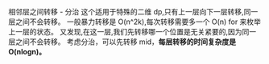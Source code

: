 相邻层之间转移 - 分治
这个适用于特殊的二维 dp,只有上一层向下一层转移,同一层之间不会转移。
一般暴力转移是 O(n^2k),每次转移需要多一个 O(n) for 来枚举上一层的状态。
又发现,在这一层,我们先转移哪一个位置是无关紧要的,因为同一层之间不会转移。
考虑分治，可以先转移 mid，**每层转移的时间复杂度是 O(nlogn)。**
